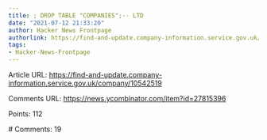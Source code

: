 ```yaml
---
title: ; DROP TABLE "COMPANIES";-- LTD
date: "2021-07-12 21:33:20"
author: Hacker News Frontpage
authorlink: https://find-and-update.company-information.service.gov.uk/company/10542519
tags:
- Hacker-News-Frontpage
---
```


<p>Article URL: <a href="https://find-and-update.company-information.service.gov.uk/company/10542519">https://find-and-update.company-information.service.gov.uk/company/10542519</a></p>
<p>Comments URL: <a href="https://news.ycombinator.com/item?id=27815396">https://news.ycombinator.com/item?id=27815396</a></p>
<p>Points: 112</p>
<p># Comments: 19</p>
